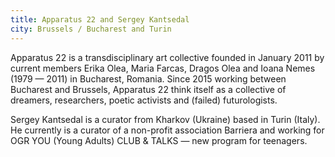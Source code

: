 ```yaml
---
title: Apparatus 22 and Sergey Kantsedal
city: Brussels / Bucharest and Turin
---
```


Apparatus 22 is a transdisciplinary art collective founded in January 2011 by current members Erika Olea, Maria Farcas, Dragos Olea and Ioana Nemes (1979 — 2011) in Bucharest, Romania. Since 2015 working between Bucharest and Brussels, Apparatus 22 think itself as a collective of dreamers, researchers, poetic activists and (failed) futurologists.

Sergey Kantsedal is a curator from Kharkov (Ukraine) based in Turin (Italy). He currently is a curator of a non-profit association Barriera and working for OGR YOU (Young Adults) CLUB & TALKS — new program for teenagers.
